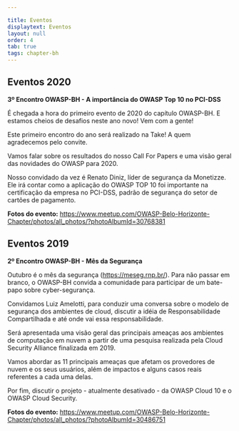 ```yaml
---

title: Eventos
displaytext: Eventos 
layout: null
order: 4
tab: true
tags: chapter-bh
---
```


<h2>Eventos 2020</h2>

**3º Encontro OWASP-BH - A importância do OWASP Top 10 no PCI-DSS**

É chegada a hora do primeiro evento de 2020 do capítulo OWASP-BH. E estamos cheios de desafios neste ano novo! Vem com a gente!

Este primeiro encontro do ano será realizado na Take! A quem agradecemos pelo convite.

Vamos falar sobre os resultados do nosso Call For Papers e uma visão geral das novidades do OWASP para 2020.

Nosso convidado da vez é Renato Diniz, líder de segurança da Monetizze. Ele irá contar como a aplicação do OWASP TOP 10 foi importante na certificação da empresa no PCI-DSS, padrão de segurança do setor de cartões de pagamento.

**Fotos do evento:** <https://www.meetup.com/OWASP-Belo-Horizonte-Chapter/photos/all_photos/?photoAlbumId=30768381>

<h2>Eventos 2019</h2>

**2º Encontro OWASP-BH - Mês da Segurança**

Outubro é o mês da segurança (<https://meseg.rnp.br/>). Para não passar em branco, o OWASP-BH convida a comunidade para participar de um bate-papo sobre cyber-segurança.

Convidamos Luiz Amelotti, para conduzir uma conversa sobre o modelo de segurança dos ambientes de cloud, discutir a idéia de Responsabilidade Compartilhada e até onde vai essa responsabilidade.

Será apresentada uma visão geral das principais ameaças aos ambientes de computação em nuvem a partir de uma pesquisa realizada pela Cloud Security Alliance finalizada em 2019.

Vamos abordar as 11 principais ameaças que afetam os provedores de nuvem e os seus usuários, além de impactos e alguns casos reais referentes a cada uma delas.

Por fim, discutir o projeto - atualmente desativado - da OWASP Cloud 10 e o OWASP Cloud Security.

**Fotos do evento:** <https://www.meetup.com/OWASP-Belo-Horizonte-Chapter/photos/all_photos/?photoAlbumId=30486751>